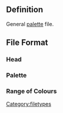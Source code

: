 Definition
----------

General [palette](palette "wikilink") file.

File Format
-----------

### Head

### Palette

### Range of Colours

<Category:filetypes>
